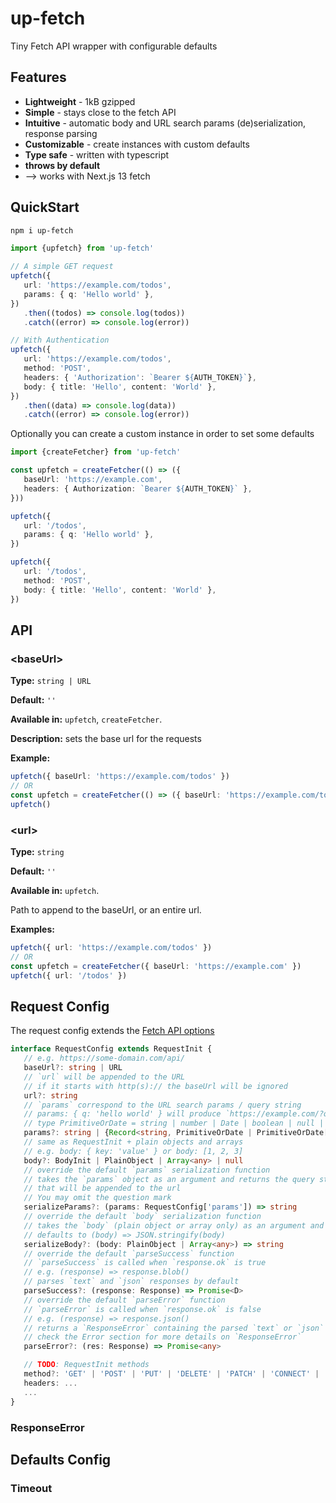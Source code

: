 # up-fetch

Tiny Fetch API wrapper with configurable defaults

## Features

* **Lightweight** - 1kB gzipped
* **Simple** - stays close to the fetch API
* **Intuitive** - automatic body and URL search params (de)serialization, response parsing
* **Customizable** - create instances with custom defaults
* **Type safe** - written with typescript
* **throws by default**
* --> works with Next.js 13 fetch

## QuickStart

```bash
npm i up-fetch
```

```ts
import {upfetch} from 'up-fetch'

// A simple GET request
upfetch({
   url: 'https://example.com/todos',
   params: { q: 'Hello world' },
})
   .then((todos) => console.log(todos))
   .catch((error) => console.log(error))

// With Authentication
upfetch({
   url: 'https://example.com/todos',
   method: 'POST',
   headers: { 'Authorization': `Bearer ${AUTH_TOKEN}`},
   body: { title: 'Hello', content: 'World' },
})
   .then((data) => console.log(data))
   .catch((error) => console.log(error))
```

Optionally you can create a custom instance in order to set some defaults

```ts
import {createFetcher} from 'up-fetch'

const upfetch = createFetcher(() => ({
   baseUrl: 'https://example.com',
   headers: { Authorization: `Bearer ${AUTH_TOKEN}` },
}))

upfetch({
   url: '/todos',
   params: { q: 'Hello world' },
})

upfetch({
   url: '/todos',
   method: 'POST',
   body: { title: 'Hello', content: 'World' },
})
```

## API

### \<baseUrl\> 

**Type:** `string | URL`

**Default:** `''`

**Available in:** `upfetch`, `createFetcher`.

**Description:** sets the base url for the requests

**Example:**

```ts
upfetch({ baseUrl: 'https://example.com/todos' })
// OR
const upfetch = createFetcher(() => ({ baseUrl: 'https://example.com/todos' }))
upfetch()
```

### \<url\> 

**Type:** `string`

**Default:** `''`

**Available in:** `upfetch`.

Path to append to the baseUrl, or an entire url.

**Examples:**

```ts
upfetch({ url: 'https://example.com/todos' })
// OR
const upfetch = createFetcher({ baseUrl: 'https://example.com' })
upfetch({ url: '/todos' })
```


## Request Config

The request config extends the [Fetch API options](https://developer.mozilla.org/en-US/docs/Web/API/fetch)

```ts
interface RequestConfig extends RequestInit {
   // e.g. https://some-domain.com/api/
   baseUrl?: string | URL
   // `url` will be appended to the URL 
   // if it starts with http(s):// the baseUrl will be ignored
   url?: string
   // `params` correspond to the URL search params / query string
   // params: { q: 'hello world' } will produce `https://example.com/?q=hello+world
   // type PrimitiveOrDate = string | number | Date | boolean | null | undefined
   params?: string | {Record<string, PrimitiveOrDate | PrimitiveOrDate[]>}
   // same as RequestInit + plain objects and arrays
   // e.g. body: { key: 'value' } or body: [1, 2, 3]
   body?: BodyInit | PlainObject | Array<any> | null 
   // override the default `params` serialization function
   // takes the `params` object as an argument and returns the query string
   // that will be appended to the url
   // You may omit the question mark
   serializeParams?: (params: RequestConfig['params']) => string
   // override the default `body` serialization function
   // takes the `body` (plain object or array only) as an argument and returns a string
   // defaults to (body) => JSON.stringify(body)
   serializeBody?: (body: PlainObject | Array<any>) => string
   // override the default `parseSuccess` function
   // `parseSuccess` is called when `response.ok` is true
   // e.g. (response) => response.blob()
   // parses `text` and `json` responses by default
   parseSuccess?: (response: Response) => Promise<D>
   // override the default `parseError` function
   // `parseError` is called when `response.ok` is false
   // e.g. (response) => response.json()
   // returns a `ResponseError` containing the parsed `text` or `json` response by default
   // check the Error section for more details on `ResponseError`
   parseError?: (res: Response) => Promise<any>

   // TODO: RequestInit methods
   method?: 'GET' | 'POST' | 'PUT' | 'DELETE' | 'PATCH' | 'CONNECT' | 'OPTIONS' | 'TRACE' | 'HEAD'
   headers: ...
   ...
}

```

### ResponseError

## Defaults Config

### Timeout